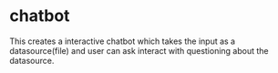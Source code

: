 # chatbot

This creates a interactive chatbot which takes the input as a datasource(file) and user can ask interact with questioning about the datasource.
